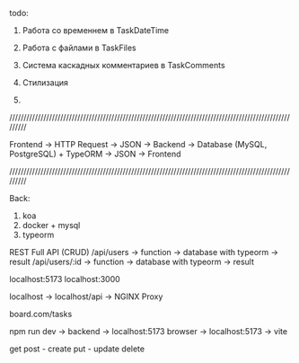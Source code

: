todo:

1. Работа со временнем в TaskDateTime

2. Работа с файлами в TaskFiles

3. Система каскадных комментариев в TaskComments

4. Стилизация

5. 


/////////////////////////////////////////////////////////////////////////////////////////////////////////

Frontend -> HTTP Request -> JSON -> Backend -> Database (MySQL, PostgreSQL) + TypeORM -> JSON -> Frontend

/////////////////////////////////////////////////////////////////////////////////////////////////////////

Back:

1. koa
3. docker + mysql
4. typeorm

REST Full API (CRUD)
/api/users -> function -> database with typeorm -> result
/api/users/:id -> function -> database with typeorm -> result

localhost:5173
localhost:3000

localhost -> localhost/api -> NGINX Proxy

board.com/tasks

npm run dev -> backend -> localhost:5173
browser -> localhost:5173 -> vite




get
post - create
put - update
delete